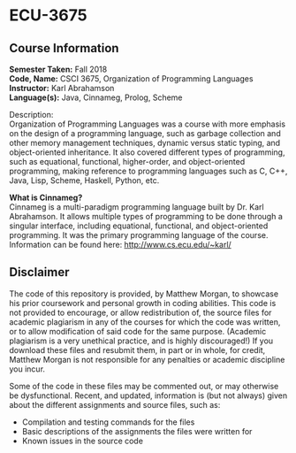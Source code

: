 # ECU-3675

## Course Information
<b>Semester Taken:</b> Fall 2018 <br/>
<b>Code, Name:</b> CSCI 3675, Organization of Programming Languages <br/>
<b>Instructor:</b> Karl Abrahamson <br/>
<b>Language(s):</b> Java, Cinnameg, Prolog, Scheme <br />

Description: <br/>
Organization of Programming Languages was a course with more emphasis on the design of a programming language, such as garbage collection and other memory management techniques, dynamic versus static typing, and object-oriented inheritance. It also covered different types of programming, such as equational, functional, higher-order, and object-oriented programming, making reference to programming languages such as C, C++, Java, Lisp, Scheme, Haskell, Python, etc. <br/>

**What is Cinnameg?** <br/>
Cinnameg is a multi-paradigm programming language built by Dr. Karl Abrahamson. It allows multiple types of programming to be done through a singular interface, including equational, functional, and object-oriented programming. It was the primary programming language of the course. Information can be found here: http://www.cs.ecu.edu/~karl/

## Disclaimer
The code of this repository is provided, by Matthew Morgan, to showcase his prior coursework and personal growth in coding abilities. This code is not provided to encourage, or allow redistribution of, the source files for academic plagiarism in any of the courses for which the code was written, or to allow modification of said code for the same purpose. (Academic plagiarism is a very unethical practice, and is highly discouraged!) If you download these files and resubmit them, in part or in whole, for credit, Matthew Morgan is not responsible for any penalties or academic discipline you incur.

Some of the code in these files may be commented out, or may otherwise be dysfunctional. Recent, and updated, information is (but not always) given about the different assignments and source files, such as:
- Compilation and testing commands for the files
- Basic descriptions of the assignments the files were written for
- Known issues in the source code
